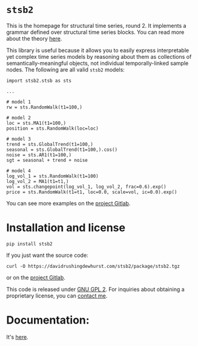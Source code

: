 # `stsb2`

This is the homepage for structural time series, round 2.
 It implements a grammar defined over structural time series blocks. You can read more 
about the theory [here](https://arxiv.org/abs/2009.06865).

This library is useful because it allows you to easily express interpretable yet
complex time series models by reasoning about them as collections of 
semantically-meaningful objects, not individual temporally-linked sample nodes. The 
following are all valid `stsb2` models:

```
import stsb2.stsb as sts

...

# model 1
rw = sts.RandomWalk(t1=100,)

# model 2
loc = sts.MA1(t1=100,)
position = sts.RandomWalk(loc=loc)

# model 3
trend = sts.GlobalTrend(t1=100,)
seasonal = sts.GlobalTrend(t1=100,).cos()
noise = sts.AR1(t1=100,)
sgt = seasonal + trend + noise

# model 4
log_vol_1 = sts.RandomWalk(t1=100)
log_vol_2 = MA1(t1=t1,)
vol = sts.changepoint(log_vol_1, log_vol_2, frac=0.6).exp()
price = sts.RandomWalk(t1=t1, loc=0.0, scale=vol, ic=0.0).exp()
```

You can see more examples on the [project Gitlab](https://gitlab.com/daviddewhurst/stsb2/-/tree/develop).


# Installation and license

`pip install stsb2`

If you just want the source code:
```
curl -O https://davidrushingdewhurst.com/stsb2/package/stsb2.tgz
```
or on the [project Gitlab](https://gitlab.com/daviddewhurst/stsb2/-/tree/develop).

This code is released under [GNU GPL 2](https://www.gnu.org/licenses/old-licenses/gpl-2.0.en.html).
For inquiries about obtaining a proprietary license, you can [contact me](drd@davidrushingdewhurst.com).

# Documentation:

It's [here](https://davidrushingdewhurst.com/stsb2/docs/).
